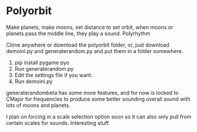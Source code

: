 # Polyorbit
Make planets, make moons, set distance to set orbit, when moons or planets pass the middle line, they play a sound. Polyrhythm 

Clone anywhere or download the polyorbit folder, or, just download demoini.py and generaterandom.py and put them in a folder somewhere.

1. pip install pygame pyo
2. Run generaterandom.py
3. Edit the settings file if you want.
4. Run demoini.py

generaterandombeta has some more features, and for now is locked to CMajor for frequencies to produce some better sounding overall sound with lots of moons and planets. 

I plan on forcing in a scale selection option soon so it can also only pull from certain scales for sounds. Interesting stuff.

